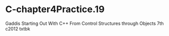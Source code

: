# C-chapter4Practice.19
Gaddis Starting Out With C++ From Control Structures through Objects 7th c2012 txtbk
